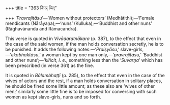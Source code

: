 +++
title = "363 किञ् चिद्"

+++
‘*Pravrajitāsu*’—‘Women without protectors’ (Medhātithi);—‘Female
mendicants (Nārāyaṇa);—‘nuns’ (Kulluka);—‘Buddhist and other nuns’
(Rāghavānanda and Rāmacandra).

This verse is quoted in *Vivādaratnākara* (p. 387), to the effect that
even in the case of the said women, if the man holds conversation
secretly, he is to be punished. It adds the following
notes:—‘*Praiṣyāsu*,’ slave-girls,—‘*ekabhaktāsu*,’ a woman kept by one
man only,—‘*pravrajitāsu*,’ ‘Buddhist and other nuns’;—‘*kiñcit*, *i*.
*e*., something less than the ‘*Suvarṇa*’ which has been prescribed (in
verse 361) as the fine.

It is quoted in *Bālambhaṭṭī* (p. 285), to the effect that even in the
case of the wives of actors and the rest, if a man holds conversation in
solitary places, he should be fined some little amount; as these also
are ‘wives of other men;’ similarly some little fine is to be imposed
for conversing with such women as kept slave-girls, nuns and so forth.


